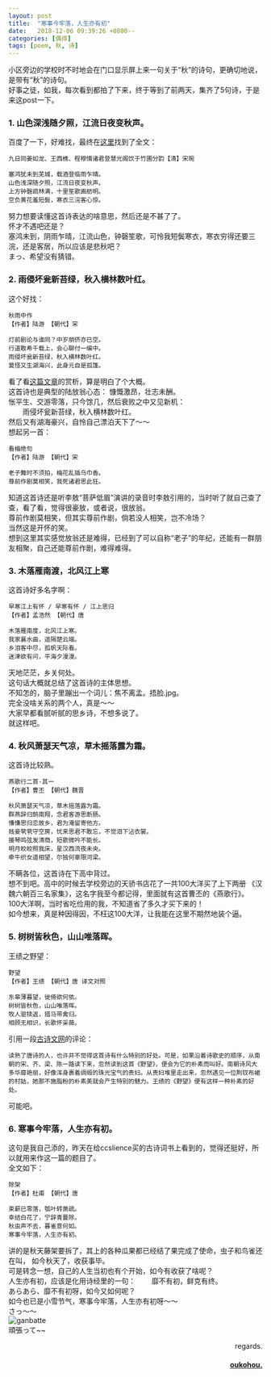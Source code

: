 ```yaml
---
layout: post
title:  "寒事今牢落，人生亦有初"
date:   2018-12-06 09:39:26 +0800--
categories: [偶得]
tags: [poem, 秋, 诗]  
---
```


小区旁边的学校时不时地会在门口显示屏上来一句关于“秋”的诗句，更确切地说，是带有“秋”的诗句。  
好事之徒，如我，每次看到都拍了下来，终于等到了前两天，集齐了5句诗，于是来这post一下。     

### 1. 山色深浅随夕照，江流日夜变秋声。  
百度了一下，好难找，最终在[这里](https://zhidao.baidu.com/question/389412389.html)找到了全文：  
```text
九日同姜如龙、王西樵、程穆情诸君登慧光阁饮于竹圃分韵【清】宋琬

塞鸿犹未到芜城，载酒登临雨乍晴。
山色浅深随夕照，江流日夜变秋声。
上方钟磬疏林满，十里笙歌画舫明。
空负黄花羞短鬓，寒衣三浣客心惊。
```
努力想要读懂这首诗表达的啥意思，然后还是不甚了了。  
怀才不遇吧还是？  
塞鸿未到，阴雨乍晴，江流山色，钟磬笙歌，可怜我短鬓寒衣，寒衣穷得还要三浣，还是客居，所以应该是悲秋吧？   
まっ、希望没有猜错。  


### 2. 雨侵坏瓮新苔绿，秋入横林数叶红。  
这个好找：  
```text
秋雨中作
【作者】陆游 【朝代】宋

灯前剧论与谁同？中岁朋侪亦已空。
行道敢希千载上，会心聊付一编中。
雨侵坏瓮新苔绿，秋入横林数叶红。
莫怪又生湖海兴，此身元自是孤篷。
```
看了看[这篇文章](http://www.chinapoesy.com/gongxiang76e38631-111d-49f5-8e87-b485d0024ac0.html)的赏析，算是明白了个大概。  
这首诗也是典型的陆放翁心态：  慷慨激昂，壮志未酬。  
怅平生、交游零落，只今馀几，然后衰败之中又见新机：  
　　雨侵坏瓮新苔绿，秋入横林数叶红。  
然后又有湖海豪兴，自怜自己漂泊天下了～～     
想起另一首：  
```text
看梅绝句
【作者】陆游 【朝代】宋

老子舞时不须拍，梅花乱插乌巾香。
尊前作剧莫相笑，我死诸君思此狂。
```
知道这首诗还是听李敖“菩萨低眉”演讲的录音时李敖引用的，当时听了就自己查了查，看了看，觉得很豪放，或者说，很放翁。  
尊前作剧莫相笑，但其实尊前作剧，倘若没人相笑，岂不冷场？  
当然这是开怀的笑。  
想到这里其实感觉放翁还是难得，已经到了可以自称“老子”的年纪，还能有一群朋友相聚，自己还能尊前作剧，难得难得。  

### 3. 木落雁南渡，北风江上寒

这首诗好多名字啊：  
```text
早寒江上有怀 / 早寒有怀 / 江上思归
【作者】孟浩然 【朝代】唐 

木落雁南度，北风江上寒。
我家襄水曲，遥隔楚云端。
乡泪客中尽，孤帆天际看。
迷津欲有问，平海夕漫漫。
```

天地茫茫，乡关何处。  
这句话大概就总结了这首诗的主体思想。  
不知怎的，脑子里蹦出一个词儿：焦不离孟。捂脸.jpg。  
完全没啥关系的两个人，真是～～  
大家早都看腻听腻的思乡诗，不想多说了。   
就这样吧。  

### 4. 秋风萧瑟天气凉，草木摇落露为霜。    
这首诗比较熟。  
```text
燕歌行二首·其一
【作者】曹丕 【朝代】魏晋 

秋风萧瑟天气凉，草木摇落露为霜。
群燕辞归鹄南翔，念君客游思断肠。
慊慊思归恋故乡，君为淹留寄他方。
贱妾茕茕守空房，忧来思君不敢忘，不觉泪下沾衣裳。
援琴鸣弦发清商，短歌微吟不能长。
明月皎皎照我床，星汉西流夜未央。
牵牛织女遥相望，尔独何辜限河梁。
```
不瞒各位，这首诗在下高中背过。  
想不到吧。高中的时候去学校旁边的天骄书店花了一共100大洋买了上下两册
《汉魏六朝百三名家集》，这名字我至今都记得，里面就有这首曹丕的《燕歌行》。  
100大洋啊，当时省吃俭用的我，不知道省了多久才买下来的！  
如今想来，真是种因得因，不枉这100大洋，让我能在这里不期然地装个逼。  


### 5. 树树皆秋色，山山唯落晖。
王绩之野望：
```text
野望
【作者】王绩 【朝代】唐 译文对照

东皋薄暮望，徙倚欲何依。
树树皆秋色，山山唯落晖。
牧人驱犊返，猎马带禽归。
相顾无相识，长歌怀采薇。
```
引用一段[古诗文网](https://so.gushiwen.org/mingju/juv_95f11adb37a5.aspx)的评论：
```text
读熟了唐诗的人，也许并不觉得这首诗有什么特别的好处。可是，如果沿着诗歌史的顺序，从南朝的宋、齐、梁、陈一路读下来，忽然读到这首《野望》，便会为它的朴素而叫好。南朝诗风大多华靡艳丽，好像浑身裹着绸缎的珠光宝气的贵妇。从贵妇堆里走出来，忽然遇见一位荆钗布裙的村姑，她那不施脂粉的朴素美就会产生特别的魅力。王绩的《野望》便有这样一种朴素的好处。
```
可能吧。  

### 6. 寒事今牢落，人生亦有初。  
这句是我自己添的，昨天在给ccslience买的古诗词书上看到的，觉得还挺好，所以就用来作这一篇的题目了。  
全文如下：  
```text
除架
【作者】杜甫 【朝代】唐

束薪已零落，瓠叶转萧疏。
幸结白花了，宁辞青蔓除。
秋虫声不去，暮雀意何如。
寒事今牢落，人生亦有初。
```
讲的是秋天藤架要拆了，其上的各种瓜果都已经结了果完成了使命，虫子和鸟雀还在叫，
如今秋天了，收获事毕。  
可是转念一想，自己的人生当初也有个开始，如今有收获了啥呢？  
人生亦有初，应该是化用诗经里的一句：
　　靡不有初，鲜克有终。  
あらあら、靡不有初呀，如今又如何呢？  
如今也已是小雪节气，寒事今牢落，人生亦有初呀～～  
さっ～～  
![ganbatte](https://s1.ax2x.com/2018/12/06/50e9zh.jpg)  
頑張って~~

<p  align="right">regards.</p>
<h4 align="right">
    <a href="https:www.oukohou.wang">
        oukohou.
    </a>
</h4>


